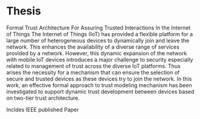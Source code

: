 # Thesis
Formal Trust Architecture For Assuring Trusted Interactions In the Internet of Things
The Internet of Things (IoT) has provided a flexible
platform for a large number of heterogeneous devices to
dynamically join and leave the network. This enhances the
availability of a diverse range of services provided by a network.
However, this dynamic expansion of the network with mobile
IoT devices introduces a major challenge to security especially
related to management of trust across the diverse IoT platforms.
Thus arises the necessity for a mechanism that can ensure the
selection of secure and trusted devices as these devices try to
join the network. In this work, an effective formal approach
to trust modeling mechanism has been investigated to support
dynamic trust development between devices based on two-tier
trust architecture.


Incldes IEEE published Paper
